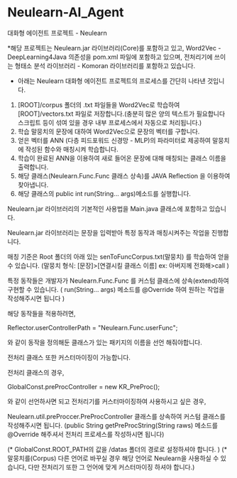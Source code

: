 # Neulearn-AI_Agent
대화형 에이전트 프로젝트 - Neulearn


*해당 프로젝트는 Neulearn.jar 라이브러리(Core)를 포함하고 있고,
Word2Vec - DeepLearning4Java 의존성을 pom.xml 파일에 포함하고 있으며,
전처리기에 쓰이는 형태소 분석 라이브러리 - Komoran 라이브러리를 포함하고 있습니다.
 
 

- 아래는 Neulearn 대화형 에이전트 프로젝트의 프로세스를 간단히 나타낸 것입니다.

1. [ROOT]/corpus 폴더의 .txt 파일들을 Word2Vec로 학습하여 [ROOT]/vectors.txt 파일로 저장합니다.(충분히 많은 양의 텍스트가 필요합니다 스크립트 등이 섞여 있을 경우 내부 프로세스에서 자동으로 처리됩니다.)
2. 학습 말뭉치의 문장에 대하여 Word2Vec으로 문장의 벡터를 구합니다.
3. 얻은 벡터를 ANN (다층 피드포워드 신경망 - MLP)의 파라미터로 제공하여 말뭉치에 작성된 함수와 매칭시켜 학습합니다.
4. 학습이 완료된 ANN을 이용하여 새로 들어온 문장에 대해 매칭되는 클래스 이름을 출력합니다.
5. 해당 클래스(Neulearn.Func.Func 클래스 상속)를 JAVA Reflection 을 이용하여 찾아냅니다.
6. 해당 클래스의 public int run(String... args)메소드를 실행합니다.



Neulearn.jar 라이브러리의 기본적인 사용법을 Main.java 클래스에 포함하고 있습니다.

Neulearn.jar 라이브러리는 문장을 입력받아 특정 동작과 매칭시켜주는 작업을 진행합니다.

매칭 기준은 Root 폴더의 아래 있는 senToFuncCorpus.txt(말뭉치) 를 학습하여 얻을 수 있습니다.
(말뭉치 형식: [문장]>[연결시킬 클래스 이름] 
ex: 아버지께 전화해>call
)

특정 동작들은 개발자가 Neulearn.Func.Func 를 커스텀 클래스에 상속(extend)하여 구현할 수 있습니다.
( run(String... args) 메소드를 @Override 하여 원하는 작업을 작성해주시면 됩니다 )

해당 동작들을 적용하려면, 

Reflector.userControllerPath = "Neulearn.Func.userFunc";

와 같이 동작을 정의해둔 클래스가 있는 패키지의 이름을 선언 해줘야합니다.

전처리 클래스 또한 커스터마이징이 가능합니다.

전처리 클래스의 경우,

GlobalConst.preProcController = new KR_PreProc();

와 같이 선언하사면 되고 전처리기를 커스터마이징하여 사용하시고 싶은 경우,

Neulearn.util.preProccer.PreProcController 클래스를 상속하여 커스텀 클래스를 작성해주시면 됩니다.
(public String getPreProcString(String raws) 메소드를 @Override 해주셔서 전처리 프로세스를 작성하시면 됩니다)


(* GlobalConst.ROOT_PATH의 값을 /datas 폴더의 경로로 설정하셔야 합니다. )
(* 말뭉치를(Corpus) 다른 언어로 바꾸실 경우 해당 언어로 Neulearn을 사용하실 수 있습니다, 다만 전처리기 또한 그 언어에 맞게 커스터마이징 하셔야 합니다.)

